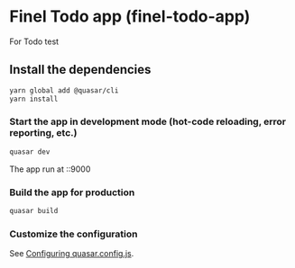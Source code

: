 # Finel Todo app (finel-todo-app)

For Todo test

## Install the dependencies
```bash
yarn global add @quasar/cli
yarn install
```

### Start the app in development mode (hot-code reloading, error reporting, etc.)
```bash
quasar dev
```
The app run at ::9000

### Build the app for production
```bash
quasar build
```

### Customize the configuration
See [Configuring quasar.config.js](https://v2.quasar.dev/quasar-cli-vite/quasar-config-js).
